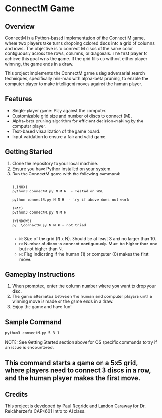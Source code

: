 
# ConnectM Game

## Overview
ConnectM is a Python-based implementation of the Connect M game, where two players take turns dropping colored discs into a grid of columns and rows. The objective is to connect M discs of the same color contiguously across the rows, columns, or diagonals. The first player to achieve this goal wins the game. If the grid fills up without either player winning, the game ends in a draw.

This project implements the ConnectM game using adversarial search techniques, specifically min-max with alpha-beta pruning, to enable the computer player to make intelligent moves against the human player.

## Features
- Single-player game: Play against the computer.
- Customizable grid size and number of discs to connect (M).
- Alpha-beta pruning algorithm for efficient decision-making by the computer player.
- Text-based visualization of the game board.
- Input validation to ensure a fair and valid game.

## Getting Started
1. Clone the repository to your local machine.
2. Ensure you have Python installed on your system.
3. Run the ConnectM game with the following command:
    ```

   (LINUX)
   python3 connectM.py N M H  - Tested on WSL

   python connectM.py N M H  - try if above does not work
    
   (MAC)
   python3 connectM.py N M H

   (WINDOWS)
   py .\connectM.py N M H - not tried


    ```
    - `N`: Size of the grid (N x N). Should be at least 3 and no larger than 10.
    - `M`: Number of discs to connect contiguously. Must be higher than one but not higher than N.
    - `H`: Flag indicating if the human (1) or computer (0) makes the first move.

## Gameplay Instructions
1. When prompted, enter the column number where you want to drop your disc.
2. The game alternates between the human and computer players until a winning move is made or the game ends in a draw.
3. Enjoy the game and have fun!

## Sample Command
    python3 connectM.py 5 3 1

NOTE: See Getting Started section above for OS specific commands to try if an issue is encountered.

## This command starts a game on a 5x5 grid, where players need to connect 3 discs in a row, and the human player makes the first move.

## Credits
This project is developed by Paul Negrido and Landon Caraway for Dr. Reichherzer's CAP4601 Intro to AI class.
